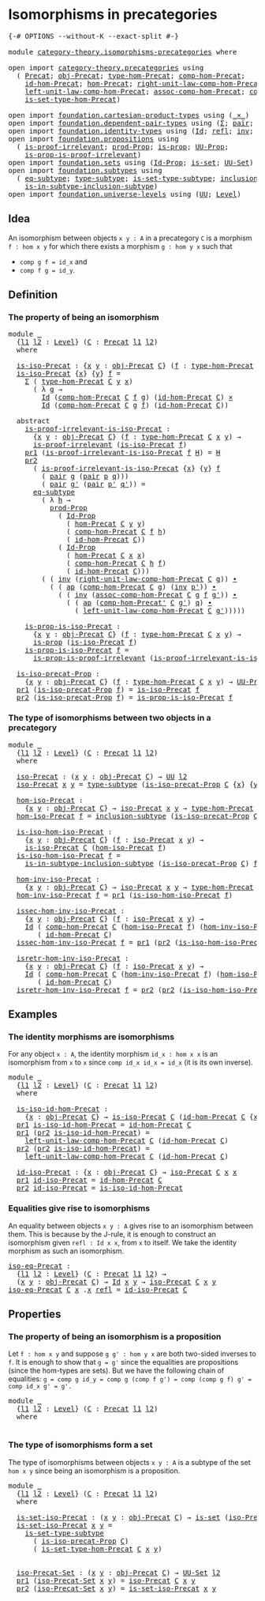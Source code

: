 # Isomorphisms in precategories

<pre class="Agda"><a id="42" class="Symbol">{-#</a> <a id="46" class="Keyword">OPTIONS</a> <a id="54" class="Pragma">--without-K</a> <a id="66" class="Pragma">--exact-split</a> <a id="80" class="Symbol">#-}</a>

<a id="85" class="Keyword">module</a> <a id="92" href="category-theory.isomorphisms-precategories.html" class="Module">category-theory.isomorphisms-precategories</a> <a id="135" class="Keyword">where</a>

<a id="142" class="Keyword">open</a> <a id="147" class="Keyword">import</a> <a id="154" href="category-theory.precategories.html" class="Module">category-theory.precategories</a> <a id="184" class="Keyword">using</a>
  <a id="192" class="Symbol">(</a> <a id="194" href="category-theory.precategories.html#2242" class="Function">Precat</a><a id="200" class="Symbol">;</a> <a id="202" href="category-theory.precategories.html#2555" class="Function">obj-Precat</a><a id="212" class="Symbol">;</a> <a id="214" href="category-theory.precategories.html#2674" class="Function">type-hom-Precat</a><a id="229" class="Symbol">;</a> <a id="231" href="category-theory.precategories.html#3056" class="Function">comp-hom-Precat</a><a id="246" class="Symbol">;</a>
    <a id="252" href="category-theory.precategories.html#3833" class="Function">id-hom-Precat</a><a id="265" class="Symbol">;</a> <a id="267" href="category-theory.precategories.html#2600" class="Function">hom-Precat</a><a id="277" class="Symbol">;</a> <a id="279" href="category-theory.precategories.html#4126" class="Function">right-unit-law-comp-hom-Precat</a><a id="309" class="Symbol">;</a>
    <a id="315" href="category-theory.precategories.html#3936" class="Function">left-unit-law-comp-hom-Precat</a><a id="344" class="Symbol">;</a> <a id="346" href="category-theory.precategories.html#3381" class="Function">assoc-comp-hom-Precat</a><a id="367" class="Symbol">;</a> <a id="369" href="category-theory.precategories.html#3223" class="Function">comp-hom-Precat&#39;</a><a id="385" class="Symbol">;</a>
    <a id="391" href="category-theory.precategories.html#2772" class="Function">is-set-type-hom-Precat</a><a id="413" class="Symbol">)</a>
    
<a id="420" class="Keyword">open</a> <a id="425" class="Keyword">import</a> <a id="432" href="foundation.cartesian-product-types.html" class="Module">foundation.cartesian-product-types</a> <a id="467" class="Keyword">using</a> <a id="473" class="Symbol">(</a><a id="474" href="foundation-core.cartesian-product-types.html#577" class="Function Operator">_×_</a><a id="477" class="Symbol">)</a>
<a id="479" class="Keyword">open</a> <a id="484" class="Keyword">import</a> <a id="491" href="foundation.dependent-pair-types.html" class="Module">foundation.dependent-pair-types</a> <a id="523" class="Keyword">using</a> <a id="529" class="Symbol">(</a><a id="530" href="foundation-core.dependent-pair-types.html#502" class="Record">Σ</a><a id="531" class="Symbol">;</a> <a id="533" href="foundation-core.dependent-pair-types.html#575" class="InductiveConstructor">pair</a><a id="537" class="Symbol">;</a> <a id="539" href="foundation-core.dependent-pair-types.html#592" class="Field">pr1</a><a id="542" class="Symbol">;</a> <a id="544" href="foundation-core.dependent-pair-types.html#604" class="Field">pr2</a><a id="547" class="Symbol">)</a>
<a id="549" class="Keyword">open</a> <a id="554" class="Keyword">import</a> <a id="561" href="foundation.identity-types.html" class="Module">foundation.identity-types</a> <a id="587" class="Keyword">using</a> <a id="593" class="Symbol">(</a><a id="594" href="foundation-core.identity-types.html#1754" class="Datatype">Id</a><a id="596" class="Symbol">;</a> <a id="598" href="foundation-core.identity-types.html#1807" class="InductiveConstructor">refl</a><a id="602" class="Symbol">;</a> <a id="604" href="foundation-core.identity-types.html#2716" class="Function">inv</a><a id="607" class="Symbol">;</a> <a id="609" href="foundation-core.identity-types.html#2412" class="Function Operator">_∙_</a><a id="612" class="Symbol">;</a> <a id="614" href="foundation-core.identity-types.html#4017" class="Function">ap</a><a id="616" class="Symbol">)</a>
<a id="618" class="Keyword">open</a> <a id="623" class="Keyword">import</a> <a id="630" href="foundation.propositions.html" class="Module">foundation.propositions</a> <a id="654" class="Keyword">using</a>
  <a id="662" class="Symbol">(</a> <a id="664" href="foundation-core.propositions.html#2266" class="Function">is-proof-irrelevant</a><a id="683" class="Symbol">;</a> <a id="685" href="foundation-core.propositions.html#5863" class="Function">prod-Prop</a><a id="694" class="Symbol">;</a> <a id="696" href="foundation-core.propositions.html#1295" class="Function">is-prop</a><a id="703" class="Symbol">;</a> <a id="705" href="foundation-core.propositions.html#1380" class="Function">UU-Prop</a><a id="712" class="Symbol">;</a>
    <a id="718" href="foundation-core.propositions.html#3209" class="Function">is-prop-is-proof-irrelevant</a><a id="745" class="Symbol">)</a>
<a id="747" class="Keyword">open</a> <a id="752" class="Keyword">import</a> <a id="759" href="foundation.sets.html" class="Module">foundation.sets</a> <a id="775" class="Keyword">using</a> <a id="781" class="Symbol">(</a><a id="782" href="foundation-core.sets.html#1407" class="Function">Id-Prop</a><a id="789" class="Symbol">;</a> <a id="791" href="foundation-core.sets.html#1099" class="Function">is-set</a><a id="797" class="Symbol">;</a> <a id="799" href="foundation-core.sets.html#1177" class="Function">UU-Set</a><a id="805" class="Symbol">)</a>
<a id="807" class="Keyword">open</a> <a id="812" class="Keyword">import</a> <a id="819" href="foundation.subtypes.html" class="Module">foundation.subtypes</a> <a id="839" class="Keyword">using</a>
  <a id="847" class="Symbol">(</a> <a id="849" href="foundation-core.subtypes.html#3381" class="Function">eq-subtype</a><a id="859" class="Symbol">;</a> <a id="861" href="foundation-core.subtypes.html#2541" class="Function">type-subtype</a><a id="873" class="Symbol">;</a> <a id="875" href="foundation-core.subtypes.html#5284" class="Function">is-set-type-subtype</a><a id="894" class="Symbol">;</a> <a id="896" href="foundation-core.subtypes.html#2607" class="Function">inclusion-subtype</a><a id="913" class="Symbol">;</a>
    <a id="919" href="foundation-core.subtypes.html#2840" class="Function">is-in-subtype-inclusion-subtype</a><a id="950" class="Symbol">)</a>
<a id="952" class="Keyword">open</a> <a id="957" class="Keyword">import</a> <a id="964" href="foundation.universe-levels.html" class="Module">foundation.universe-levels</a> <a id="991" class="Keyword">using</a> <a id="997" class="Symbol">(</a><a id="998" href="foundation-core.universe-levels.html#222" class="Primitive">UU</a><a id="1000" class="Symbol">;</a> <a id="1002" href="Agda.Primitive.html#597" class="Postulate">Level</a><a id="1007" class="Symbol">)</a>
</pre>
## Idea

An isomorphism between objects `x y : A` in a precategory `C` is a morphism `f : hom x y` for which there exists a morphism `g : hom y x` such that
- `comp g f = id_x` and
- `comp f g = id_y`.

## Definition

### The property of being an isomorphism

<pre class="Agda"><a id="1282" class="Keyword">module</a> <a id="1289" href="category-theory.isomorphisms-precategories.html#1289" class="Module">_</a>
  <a id="1293" class="Symbol">{</a><a id="1294" href="category-theory.isomorphisms-precategories.html#1294" class="Bound">l1</a> <a id="1297" href="category-theory.isomorphisms-precategories.html#1297" class="Bound">l2</a> <a id="1300" class="Symbol">:</a> <a id="1302" href="Agda.Primitive.html#597" class="Postulate">Level</a><a id="1307" class="Symbol">}</a> <a id="1309" class="Symbol">(</a><a id="1310" href="category-theory.isomorphisms-precategories.html#1310" class="Bound">C</a> <a id="1312" class="Symbol">:</a> <a id="1314" href="category-theory.precategories.html#2242" class="Function">Precat</a> <a id="1321" href="category-theory.isomorphisms-precategories.html#1294" class="Bound">l1</a> <a id="1324" href="category-theory.isomorphisms-precategories.html#1297" class="Bound">l2</a><a id="1326" class="Symbol">)</a>
  <a id="1330" class="Keyword">where</a>

  <a id="1339" href="category-theory.isomorphisms-precategories.html#1339" class="Function">is-iso-Precat</a> <a id="1353" class="Symbol">:</a> <a id="1355" class="Symbol">{</a><a id="1356" href="category-theory.isomorphisms-precategories.html#1356" class="Bound">x</a> <a id="1358" href="category-theory.isomorphisms-precategories.html#1358" class="Bound">y</a> <a id="1360" class="Symbol">:</a> <a id="1362" href="category-theory.precategories.html#2555" class="Function">obj-Precat</a> <a id="1373" href="category-theory.isomorphisms-precategories.html#1310" class="Bound">C</a><a id="1374" class="Symbol">}</a> <a id="1376" class="Symbol">(</a><a id="1377" href="category-theory.isomorphisms-precategories.html#1377" class="Bound">f</a> <a id="1379" class="Symbol">:</a> <a id="1381" href="category-theory.precategories.html#2674" class="Function">type-hom-Precat</a> <a id="1397" href="category-theory.isomorphisms-precategories.html#1310" class="Bound">C</a> <a id="1399" href="category-theory.isomorphisms-precategories.html#1356" class="Bound">x</a> <a id="1401" href="category-theory.isomorphisms-precategories.html#1358" class="Bound">y</a><a id="1402" class="Symbol">)</a> <a id="1404" class="Symbol">→</a> <a id="1406" href="foundation-core.universe-levels.html#222" class="Primitive">UU</a> <a id="1409" href="category-theory.isomorphisms-precategories.html#1297" class="Bound">l2</a>
  <a id="1414" href="category-theory.isomorphisms-precategories.html#1339" class="Function">is-iso-Precat</a> <a id="1428" class="Symbol">{</a><a id="1429" href="category-theory.isomorphisms-precategories.html#1429" class="Bound">x</a><a id="1430" class="Symbol">}</a> <a id="1432" class="Symbol">{</a><a id="1433" href="category-theory.isomorphisms-precategories.html#1433" class="Bound">y</a><a id="1434" class="Symbol">}</a> <a id="1436" href="category-theory.isomorphisms-precategories.html#1436" class="Bound">f</a> <a id="1438" class="Symbol">=</a>
    <a id="1444" href="foundation-core.dependent-pair-types.html#502" class="Record">Σ</a> <a id="1446" class="Symbol">(</a> <a id="1448" href="category-theory.precategories.html#2674" class="Function">type-hom-Precat</a> <a id="1464" href="category-theory.isomorphisms-precategories.html#1310" class="Bound">C</a> <a id="1466" href="category-theory.isomorphisms-precategories.html#1433" class="Bound">y</a> <a id="1468" href="category-theory.isomorphisms-precategories.html#1429" class="Bound">x</a><a id="1469" class="Symbol">)</a>
      <a id="1477" class="Symbol">(</a> <a id="1479" class="Symbol">λ</a> <a id="1481" href="category-theory.isomorphisms-precategories.html#1481" class="Bound">g</a> <a id="1483" class="Symbol">→</a>
        <a id="1493" href="foundation-core.identity-types.html#1754" class="Datatype">Id</a> <a id="1496" class="Symbol">(</a><a id="1497" href="category-theory.precategories.html#3056" class="Function">comp-hom-Precat</a> <a id="1513" href="category-theory.isomorphisms-precategories.html#1310" class="Bound">C</a> <a id="1515" href="category-theory.isomorphisms-precategories.html#1436" class="Bound">f</a> <a id="1517" href="category-theory.isomorphisms-precategories.html#1481" class="Bound">g</a><a id="1518" class="Symbol">)</a> <a id="1520" class="Symbol">(</a><a id="1521" href="category-theory.precategories.html#3833" class="Function">id-hom-Precat</a> <a id="1535" href="category-theory.isomorphisms-precategories.html#1310" class="Bound">C</a><a id="1536" class="Symbol">)</a> <a id="1538" href="foundation-core.cartesian-product-types.html#577" class="Function Operator">×</a>
        <a id="1548" href="foundation-core.identity-types.html#1754" class="Datatype">Id</a> <a id="1551" class="Symbol">(</a><a id="1552" href="category-theory.precategories.html#3056" class="Function">comp-hom-Precat</a> <a id="1568" href="category-theory.isomorphisms-precategories.html#1310" class="Bound">C</a> <a id="1570" href="category-theory.isomorphisms-precategories.html#1481" class="Bound">g</a> <a id="1572" href="category-theory.isomorphisms-precategories.html#1436" class="Bound">f</a><a id="1573" class="Symbol">)</a> <a id="1575" class="Symbol">(</a><a id="1576" href="category-theory.precategories.html#3833" class="Function">id-hom-Precat</a> <a id="1590" href="category-theory.isomorphisms-precategories.html#1310" class="Bound">C</a><a id="1591" class="Symbol">))</a>

  <a id="1597" class="Keyword">abstract</a>
    <a id="1610" href="category-theory.isomorphisms-precategories.html#1610" class="Function">is-proof-irrelevant-is-iso-Precat</a> <a id="1644" class="Symbol">:</a>
      <a id="1652" class="Symbol">{</a><a id="1653" href="category-theory.isomorphisms-precategories.html#1653" class="Bound">x</a> <a id="1655" href="category-theory.isomorphisms-precategories.html#1655" class="Bound">y</a> <a id="1657" class="Symbol">:</a> <a id="1659" href="category-theory.precategories.html#2555" class="Function">obj-Precat</a> <a id="1670" href="category-theory.isomorphisms-precategories.html#1310" class="Bound">C</a><a id="1671" class="Symbol">}</a> <a id="1673" class="Symbol">(</a><a id="1674" href="category-theory.isomorphisms-precategories.html#1674" class="Bound">f</a> <a id="1676" class="Symbol">:</a> <a id="1678" href="category-theory.precategories.html#2674" class="Function">type-hom-Precat</a> <a id="1694" href="category-theory.isomorphisms-precategories.html#1310" class="Bound">C</a> <a id="1696" href="category-theory.isomorphisms-precategories.html#1653" class="Bound">x</a> <a id="1698" href="category-theory.isomorphisms-precategories.html#1655" class="Bound">y</a><a id="1699" class="Symbol">)</a> <a id="1701" class="Symbol">→</a>
      <a id="1709" href="foundation-core.propositions.html#2266" class="Function">is-proof-irrelevant</a> <a id="1729" class="Symbol">(</a><a id="1730" href="category-theory.isomorphisms-precategories.html#1339" class="Function">is-iso-Precat</a> <a id="1744" href="category-theory.isomorphisms-precategories.html#1674" class="Bound">f</a><a id="1745" class="Symbol">)</a>
    <a id="1751" href="foundation-core.dependent-pair-types.html#592" class="Field">pr1</a> <a id="1755" class="Symbol">(</a><a id="1756" href="category-theory.isomorphisms-precategories.html#1610" class="Function">is-proof-irrelevant-is-iso-Precat</a> <a id="1790" href="category-theory.isomorphisms-precategories.html#1790" class="Bound">f</a> <a id="1792" href="category-theory.isomorphisms-precategories.html#1792" class="Bound">H</a><a id="1793" class="Symbol">)</a> <a id="1795" class="Symbol">=</a> <a id="1797" href="category-theory.isomorphisms-precategories.html#1792" class="Bound">H</a>
    <a id="1803" href="foundation-core.dependent-pair-types.html#604" class="Field">pr2</a>
      <a id="1813" class="Symbol">(</a> <a id="1815" href="category-theory.isomorphisms-precategories.html#1610" class="Function">is-proof-irrelevant-is-iso-Precat</a> <a id="1849" class="Symbol">{</a><a id="1850" href="category-theory.isomorphisms-precategories.html#1850" class="Bound">x</a><a id="1851" class="Symbol">}</a> <a id="1853" class="Symbol">{</a><a id="1854" href="category-theory.isomorphisms-precategories.html#1854" class="Bound">y</a><a id="1855" class="Symbol">}</a> <a id="1857" href="category-theory.isomorphisms-precategories.html#1857" class="Bound">f</a>
        <a id="1867" class="Symbol">(</a> <a id="1869" href="foundation-core.dependent-pair-types.html#575" class="InductiveConstructor">pair</a> <a id="1874" href="category-theory.isomorphisms-precategories.html#1874" class="Bound">g</a> <a id="1876" class="Symbol">(</a><a id="1877" href="foundation-core.dependent-pair-types.html#575" class="InductiveConstructor">pair</a> <a id="1882" href="category-theory.isomorphisms-precategories.html#1882" class="Bound">p</a> <a id="1884" href="category-theory.isomorphisms-precategories.html#1884" class="Bound">q</a><a id="1885" class="Symbol">)))</a>
        <a id="1897" class="Symbol">(</a> <a id="1899" href="foundation-core.dependent-pair-types.html#575" class="InductiveConstructor">pair</a> <a id="1904" href="category-theory.isomorphisms-precategories.html#1904" class="Bound">g&#39;</a> <a id="1907" class="Symbol">(</a><a id="1908" href="foundation-core.dependent-pair-types.html#575" class="InductiveConstructor">pair</a> <a id="1913" href="category-theory.isomorphisms-precategories.html#1913" class="Bound">p&#39;</a> <a id="1916" href="category-theory.isomorphisms-precategories.html#1916" class="Bound">q&#39;</a><a id="1918" class="Symbol">))</a> <a id="1921" class="Symbol">=</a>
      <a id="1929" href="foundation-core.subtypes.html#3381" class="Function">eq-subtype</a>
        <a id="1948" class="Symbol">(</a> <a id="1950" class="Symbol">λ</a> <a id="1952" href="category-theory.isomorphisms-precategories.html#1952" class="Bound">h</a> <a id="1954" class="Symbol">→</a>
          <a id="1966" href="foundation-core.propositions.html#5863" class="Function">prod-Prop</a>
            <a id="1988" class="Symbol">(</a> <a id="1990" href="foundation-core.sets.html#1407" class="Function">Id-Prop</a>
              <a id="2012" class="Symbol">(</a> <a id="2014" href="category-theory.precategories.html#2600" class="Function">hom-Precat</a> <a id="2025" href="category-theory.isomorphisms-precategories.html#1310" class="Bound">C</a> <a id="2027" href="category-theory.isomorphisms-precategories.html#1854" class="Bound">y</a> <a id="2029" href="category-theory.isomorphisms-precategories.html#1854" class="Bound">y</a><a id="2030" class="Symbol">)</a>
              <a id="2046" class="Symbol">(</a> <a id="2048" href="category-theory.precategories.html#3056" class="Function">comp-hom-Precat</a> <a id="2064" href="category-theory.isomorphisms-precategories.html#1310" class="Bound">C</a> <a id="2066" href="category-theory.isomorphisms-precategories.html#1857" class="Bound">f</a> <a id="2068" href="category-theory.isomorphisms-precategories.html#1952" class="Bound">h</a><a id="2069" class="Symbol">)</a>
              <a id="2085" class="Symbol">(</a> <a id="2087" href="category-theory.precategories.html#3833" class="Function">id-hom-Precat</a> <a id="2101" href="category-theory.isomorphisms-precategories.html#1310" class="Bound">C</a><a id="2102" class="Symbol">))</a>
            <a id="2117" class="Symbol">(</a> <a id="2119" href="foundation-core.sets.html#1407" class="Function">Id-Prop</a>
              <a id="2141" class="Symbol">(</a> <a id="2143" href="category-theory.precategories.html#2600" class="Function">hom-Precat</a> <a id="2154" href="category-theory.isomorphisms-precategories.html#1310" class="Bound">C</a> <a id="2156" href="category-theory.isomorphisms-precategories.html#1850" class="Bound">x</a> <a id="2158" href="category-theory.isomorphisms-precategories.html#1850" class="Bound">x</a><a id="2159" class="Symbol">)</a>
              <a id="2175" class="Symbol">(</a> <a id="2177" href="category-theory.precategories.html#3056" class="Function">comp-hom-Precat</a> <a id="2193" href="category-theory.isomorphisms-precategories.html#1310" class="Bound">C</a> <a id="2195" href="category-theory.isomorphisms-precategories.html#1952" class="Bound">h</a> <a id="2197" href="category-theory.isomorphisms-precategories.html#1857" class="Bound">f</a><a id="2198" class="Symbol">)</a>
              <a id="2214" class="Symbol">(</a> <a id="2216" href="category-theory.precategories.html#3833" class="Function">id-hom-Precat</a> <a id="2230" href="category-theory.isomorphisms-precategories.html#1310" class="Bound">C</a><a id="2231" class="Symbol">)))</a>
        <a id="2243" class="Symbol">(</a> <a id="2245" class="Symbol">(</a> <a id="2247" href="foundation-core.identity-types.html#2716" class="Function">inv</a> <a id="2251" class="Symbol">(</a><a id="2252" href="category-theory.precategories.html#4126" class="Function">right-unit-law-comp-hom-Precat</a> <a id="2283" href="category-theory.isomorphisms-precategories.html#1310" class="Bound">C</a> <a id="2285" href="category-theory.isomorphisms-precategories.html#1874" class="Bound">g</a><a id="2286" class="Symbol">))</a> <a id="2289" href="foundation-core.identity-types.html#2412" class="Function Operator">∙</a>
          <a id="2301" class="Symbol">(</a> <a id="2303" class="Symbol">(</a> <a id="2305" href="foundation-core.identity-types.html#4017" class="Function">ap</a> <a id="2308" class="Symbol">(</a><a id="2309" href="category-theory.precategories.html#3056" class="Function">comp-hom-Precat</a> <a id="2325" href="category-theory.isomorphisms-precategories.html#1310" class="Bound">C</a> <a id="2327" href="category-theory.isomorphisms-precategories.html#1874" class="Bound">g</a><a id="2328" class="Symbol">)</a> <a id="2330" class="Symbol">(</a><a id="2331" href="foundation-core.identity-types.html#2716" class="Function">inv</a> <a id="2335" href="category-theory.isomorphisms-precategories.html#1913" class="Bound">p&#39;</a><a id="2337" class="Symbol">))</a> <a id="2340" href="foundation-core.identity-types.html#2412" class="Function Operator">∙</a>
            <a id="2354" class="Symbol">(</a> <a id="2356" class="Symbol">(</a> <a id="2358" href="foundation-core.identity-types.html#2716" class="Function">inv</a> <a id="2362" class="Symbol">(</a><a id="2363" href="category-theory.precategories.html#3381" class="Function">assoc-comp-hom-Precat</a> <a id="2385" href="category-theory.isomorphisms-precategories.html#1310" class="Bound">C</a> <a id="2387" href="category-theory.isomorphisms-precategories.html#1874" class="Bound">g</a> <a id="2389" href="category-theory.isomorphisms-precategories.html#1857" class="Bound">f</a> <a id="2391" href="category-theory.isomorphisms-precategories.html#1904" class="Bound">g&#39;</a><a id="2393" class="Symbol">))</a> <a id="2396" href="foundation-core.identity-types.html#2412" class="Function Operator">∙</a>
              <a id="2412" class="Symbol">(</a> <a id="2414" class="Symbol">(</a> <a id="2416" href="foundation-core.identity-types.html#4017" class="Function">ap</a> <a id="2419" class="Symbol">(</a><a id="2420" href="category-theory.precategories.html#3223" class="Function">comp-hom-Precat&#39;</a> <a id="2437" href="category-theory.isomorphisms-precategories.html#1310" class="Bound">C</a> <a id="2439" href="category-theory.isomorphisms-precategories.html#1904" class="Bound">g&#39;</a><a id="2441" class="Symbol">)</a> <a id="2443" href="category-theory.isomorphisms-precategories.html#1884" class="Bound">q</a><a id="2444" class="Symbol">)</a> <a id="2446" href="foundation-core.identity-types.html#2412" class="Function Operator">∙</a>
                <a id="2464" class="Symbol">(</a> <a id="2466" href="category-theory.precategories.html#3936" class="Function">left-unit-law-comp-hom-Precat</a> <a id="2496" href="category-theory.isomorphisms-precategories.html#1310" class="Bound">C</a> <a id="2498" href="category-theory.isomorphisms-precategories.html#1904" class="Bound">g&#39;</a><a id="2500" class="Symbol">)))))</a>

    <a id="2511" href="category-theory.isomorphisms-precategories.html#2511" class="Function">is-prop-is-iso-Precat</a> <a id="2533" class="Symbol">:</a>
      <a id="2541" class="Symbol">{</a><a id="2542" href="category-theory.isomorphisms-precategories.html#2542" class="Bound">x</a> <a id="2544" href="category-theory.isomorphisms-precategories.html#2544" class="Bound">y</a> <a id="2546" class="Symbol">:</a> <a id="2548" href="category-theory.precategories.html#2555" class="Function">obj-Precat</a> <a id="2559" href="category-theory.isomorphisms-precategories.html#1310" class="Bound">C</a><a id="2560" class="Symbol">}</a> <a id="2562" class="Symbol">(</a><a id="2563" href="category-theory.isomorphisms-precategories.html#2563" class="Bound">f</a> <a id="2565" class="Symbol">:</a> <a id="2567" href="category-theory.precategories.html#2674" class="Function">type-hom-Precat</a> <a id="2583" href="category-theory.isomorphisms-precategories.html#1310" class="Bound">C</a> <a id="2585" href="category-theory.isomorphisms-precategories.html#2542" class="Bound">x</a> <a id="2587" href="category-theory.isomorphisms-precategories.html#2544" class="Bound">y</a><a id="2588" class="Symbol">)</a> <a id="2590" class="Symbol">→</a>
      <a id="2598" href="foundation-core.propositions.html#1295" class="Function">is-prop</a> <a id="2606" class="Symbol">(</a><a id="2607" href="category-theory.isomorphisms-precategories.html#1339" class="Function">is-iso-Precat</a> <a id="2621" href="category-theory.isomorphisms-precategories.html#2563" class="Bound">f</a><a id="2622" class="Symbol">)</a>
    <a id="2628" href="category-theory.isomorphisms-precategories.html#2511" class="Function">is-prop-is-iso-Precat</a> <a id="2650" href="category-theory.isomorphisms-precategories.html#2650" class="Bound">f</a> <a id="2652" class="Symbol">=</a>
      <a id="2660" href="foundation-core.propositions.html#3209" class="Function">is-prop-is-proof-irrelevant</a> <a id="2688" class="Symbol">(</a><a id="2689" href="category-theory.isomorphisms-precategories.html#1610" class="Function">is-proof-irrelevant-is-iso-Precat</a> <a id="2723" href="category-theory.isomorphisms-precategories.html#2650" class="Bound">f</a><a id="2724" class="Symbol">)</a>

  <a id="2729" href="category-theory.isomorphisms-precategories.html#2729" class="Function">is-iso-precat-Prop</a> <a id="2748" class="Symbol">:</a>
    <a id="2754" class="Symbol">{</a><a id="2755" href="category-theory.isomorphisms-precategories.html#2755" class="Bound">x</a> <a id="2757" href="category-theory.isomorphisms-precategories.html#2757" class="Bound">y</a> <a id="2759" class="Symbol">:</a> <a id="2761" href="category-theory.precategories.html#2555" class="Function">obj-Precat</a> <a id="2772" href="category-theory.isomorphisms-precategories.html#1310" class="Bound">C</a><a id="2773" class="Symbol">}</a> <a id="2775" class="Symbol">(</a><a id="2776" href="category-theory.isomorphisms-precategories.html#2776" class="Bound">f</a> <a id="2778" class="Symbol">:</a> <a id="2780" href="category-theory.precategories.html#2674" class="Function">type-hom-Precat</a> <a id="2796" href="category-theory.isomorphisms-precategories.html#1310" class="Bound">C</a> <a id="2798" href="category-theory.isomorphisms-precategories.html#2755" class="Bound">x</a> <a id="2800" href="category-theory.isomorphisms-precategories.html#2757" class="Bound">y</a><a id="2801" class="Symbol">)</a> <a id="2803" class="Symbol">→</a> <a id="2805" href="foundation-core.propositions.html#1380" class="Function">UU-Prop</a> <a id="2813" href="category-theory.isomorphisms-precategories.html#1297" class="Bound">l2</a>
  <a id="2818" href="foundation-core.dependent-pair-types.html#592" class="Field">pr1</a> <a id="2822" class="Symbol">(</a><a id="2823" href="category-theory.isomorphisms-precategories.html#2729" class="Function">is-iso-precat-Prop</a> <a id="2842" href="category-theory.isomorphisms-precategories.html#2842" class="Bound">f</a><a id="2843" class="Symbol">)</a> <a id="2845" class="Symbol">=</a> <a id="2847" href="category-theory.isomorphisms-precategories.html#1339" class="Function">is-iso-Precat</a> <a id="2861" href="category-theory.isomorphisms-precategories.html#2842" class="Bound">f</a>
  <a id="2865" href="foundation-core.dependent-pair-types.html#604" class="Field">pr2</a> <a id="2869" class="Symbol">(</a><a id="2870" href="category-theory.isomorphisms-precategories.html#2729" class="Function">is-iso-precat-Prop</a> <a id="2889" href="category-theory.isomorphisms-precategories.html#2889" class="Bound">f</a><a id="2890" class="Symbol">)</a> <a id="2892" class="Symbol">=</a> <a id="2894" href="category-theory.isomorphisms-precategories.html#2511" class="Function">is-prop-is-iso-Precat</a> <a id="2916" href="category-theory.isomorphisms-precategories.html#2889" class="Bound">f</a>
</pre>
### The type of isomorphisms between two objects in a precategory

<pre class="Agda"><a id="2998" class="Keyword">module</a> <a id="3005" href="category-theory.isomorphisms-precategories.html#3005" class="Module">_</a>
  <a id="3009" class="Symbol">{</a><a id="3010" href="category-theory.isomorphisms-precategories.html#3010" class="Bound">l1</a> <a id="3013" href="category-theory.isomorphisms-precategories.html#3013" class="Bound">l2</a> <a id="3016" class="Symbol">:</a> <a id="3018" href="Agda.Primitive.html#597" class="Postulate">Level</a><a id="3023" class="Symbol">}</a> <a id="3025" class="Symbol">(</a><a id="3026" href="category-theory.isomorphisms-precategories.html#3026" class="Bound">C</a> <a id="3028" class="Symbol">:</a> <a id="3030" href="category-theory.precategories.html#2242" class="Function">Precat</a> <a id="3037" href="category-theory.isomorphisms-precategories.html#3010" class="Bound">l1</a> <a id="3040" href="category-theory.isomorphisms-precategories.html#3013" class="Bound">l2</a><a id="3042" class="Symbol">)</a>
  <a id="3046" class="Keyword">where</a>
  
  <a id="3057" href="category-theory.isomorphisms-precategories.html#3057" class="Function">iso-Precat</a> <a id="3068" class="Symbol">:</a> <a id="3070" class="Symbol">(</a><a id="3071" href="category-theory.isomorphisms-precategories.html#3071" class="Bound">x</a> <a id="3073" href="category-theory.isomorphisms-precategories.html#3073" class="Bound">y</a> <a id="3075" class="Symbol">:</a> <a id="3077" href="category-theory.precategories.html#2555" class="Function">obj-Precat</a> <a id="3088" href="category-theory.isomorphisms-precategories.html#3026" class="Bound">C</a><a id="3089" class="Symbol">)</a> <a id="3091" class="Symbol">→</a> <a id="3093" href="foundation-core.universe-levels.html#222" class="Primitive">UU</a> <a id="3096" href="category-theory.isomorphisms-precategories.html#3013" class="Bound">l2</a>
  <a id="3101" href="category-theory.isomorphisms-precategories.html#3057" class="Function">iso-Precat</a> <a id="3112" href="category-theory.isomorphisms-precategories.html#3112" class="Bound">x</a> <a id="3114" href="category-theory.isomorphisms-precategories.html#3114" class="Bound">y</a> <a id="3116" class="Symbol">=</a> <a id="3118" href="foundation-core.subtypes.html#2541" class="Function">type-subtype</a> <a id="3131" class="Symbol">(</a><a id="3132" href="category-theory.isomorphisms-precategories.html#2729" class="Function">is-iso-precat-Prop</a> <a id="3151" href="category-theory.isomorphisms-precategories.html#3026" class="Bound">C</a> <a id="3153" class="Symbol">{</a><a id="3154" href="category-theory.isomorphisms-precategories.html#3112" class="Bound">x</a><a id="3155" class="Symbol">}</a> <a id="3157" class="Symbol">{</a><a id="3158" href="category-theory.isomorphisms-precategories.html#3114" class="Bound">y</a><a id="3159" class="Symbol">})</a>

  <a id="3165" href="category-theory.isomorphisms-precategories.html#3165" class="Function">hom-iso-Precat</a> <a id="3180" class="Symbol">:</a>
    <a id="3186" class="Symbol">{</a><a id="3187" href="category-theory.isomorphisms-precategories.html#3187" class="Bound">x</a> <a id="3189" href="category-theory.isomorphisms-precategories.html#3189" class="Bound">y</a> <a id="3191" class="Symbol">:</a> <a id="3193" href="category-theory.precategories.html#2555" class="Function">obj-Precat</a> <a id="3204" href="category-theory.isomorphisms-precategories.html#3026" class="Bound">C</a><a id="3205" class="Symbol">}</a> <a id="3207" class="Symbol">→</a> <a id="3209" href="category-theory.isomorphisms-precategories.html#3057" class="Function">iso-Precat</a> <a id="3220" href="category-theory.isomorphisms-precategories.html#3187" class="Bound">x</a> <a id="3222" href="category-theory.isomorphisms-precategories.html#3189" class="Bound">y</a> <a id="3224" class="Symbol">→</a> <a id="3226" href="category-theory.precategories.html#2674" class="Function">type-hom-Precat</a> <a id="3242" href="category-theory.isomorphisms-precategories.html#3026" class="Bound">C</a> <a id="3244" href="category-theory.isomorphisms-precategories.html#3187" class="Bound">x</a> <a id="3246" href="category-theory.isomorphisms-precategories.html#3189" class="Bound">y</a>
  <a id="3250" href="category-theory.isomorphisms-precategories.html#3165" class="Function">hom-iso-Precat</a> <a id="3265" href="category-theory.isomorphisms-precategories.html#3265" class="Bound">f</a> <a id="3267" class="Symbol">=</a> <a id="3269" href="foundation-core.subtypes.html#2607" class="Function">inclusion-subtype</a> <a id="3287" class="Symbol">(</a><a id="3288" href="category-theory.isomorphisms-precategories.html#2729" class="Function">is-iso-precat-Prop</a> <a id="3307" href="category-theory.isomorphisms-precategories.html#3026" class="Bound">C</a><a id="3308" class="Symbol">)</a> <a id="3310" href="category-theory.isomorphisms-precategories.html#3265" class="Bound">f</a>

  <a id="3315" href="category-theory.isomorphisms-precategories.html#3315" class="Function">is-iso-hom-iso-Precat</a> <a id="3337" class="Symbol">:</a>
    <a id="3343" class="Symbol">{</a><a id="3344" href="category-theory.isomorphisms-precategories.html#3344" class="Bound">x</a> <a id="3346" href="category-theory.isomorphisms-precategories.html#3346" class="Bound">y</a> <a id="3348" class="Symbol">:</a> <a id="3350" href="category-theory.precategories.html#2555" class="Function">obj-Precat</a> <a id="3361" href="category-theory.isomorphisms-precategories.html#3026" class="Bound">C</a><a id="3362" class="Symbol">}</a> <a id="3364" class="Symbol">(</a><a id="3365" href="category-theory.isomorphisms-precategories.html#3365" class="Bound">f</a> <a id="3367" class="Symbol">:</a> <a id="3369" href="category-theory.isomorphisms-precategories.html#3057" class="Function">iso-Precat</a> <a id="3380" href="category-theory.isomorphisms-precategories.html#3344" class="Bound">x</a> <a id="3382" href="category-theory.isomorphisms-precategories.html#3346" class="Bound">y</a><a id="3383" class="Symbol">)</a> <a id="3385" class="Symbol">→</a>
    <a id="3391" href="category-theory.isomorphisms-precategories.html#1339" class="Function">is-iso-Precat</a> <a id="3405" href="category-theory.isomorphisms-precategories.html#3026" class="Bound">C</a> <a id="3407" class="Symbol">(</a><a id="3408" href="category-theory.isomorphisms-precategories.html#3165" class="Function">hom-iso-Precat</a> <a id="3423" href="category-theory.isomorphisms-precategories.html#3365" class="Bound">f</a><a id="3424" class="Symbol">)</a>
  <a id="3428" href="category-theory.isomorphisms-precategories.html#3315" class="Function">is-iso-hom-iso-Precat</a> <a id="3450" href="category-theory.isomorphisms-precategories.html#3450" class="Bound">f</a> <a id="3452" class="Symbol">=</a>
    <a id="3458" href="foundation-core.subtypes.html#2840" class="Function">is-in-subtype-inclusion-subtype</a> <a id="3490" class="Symbol">(</a><a id="3491" href="category-theory.isomorphisms-precategories.html#2729" class="Function">is-iso-precat-Prop</a> <a id="3510" href="category-theory.isomorphisms-precategories.html#3026" class="Bound">C</a><a id="3511" class="Symbol">)</a> <a id="3513" href="category-theory.isomorphisms-precategories.html#3450" class="Bound">f</a>

  <a id="3518" href="category-theory.isomorphisms-precategories.html#3518" class="Function">hom-inv-iso-Precat</a> <a id="3537" class="Symbol">:</a>
    <a id="3543" class="Symbol">{</a><a id="3544" href="category-theory.isomorphisms-precategories.html#3544" class="Bound">x</a> <a id="3546" href="category-theory.isomorphisms-precategories.html#3546" class="Bound">y</a> <a id="3548" class="Symbol">:</a> <a id="3550" href="category-theory.precategories.html#2555" class="Function">obj-Precat</a> <a id="3561" href="category-theory.isomorphisms-precategories.html#3026" class="Bound">C</a><a id="3562" class="Symbol">}</a> <a id="3564" class="Symbol">→</a> <a id="3566" href="category-theory.isomorphisms-precategories.html#3057" class="Function">iso-Precat</a> <a id="3577" href="category-theory.isomorphisms-precategories.html#3544" class="Bound">x</a> <a id="3579" href="category-theory.isomorphisms-precategories.html#3546" class="Bound">y</a> <a id="3581" class="Symbol">→</a> <a id="3583" href="category-theory.precategories.html#2674" class="Function">type-hom-Precat</a> <a id="3599" href="category-theory.isomorphisms-precategories.html#3026" class="Bound">C</a> <a id="3601" href="category-theory.isomorphisms-precategories.html#3546" class="Bound">y</a> <a id="3603" href="category-theory.isomorphisms-precategories.html#3544" class="Bound">x</a>
  <a id="3607" href="category-theory.isomorphisms-precategories.html#3518" class="Function">hom-inv-iso-Precat</a> <a id="3626" href="category-theory.isomorphisms-precategories.html#3626" class="Bound">f</a> <a id="3628" class="Symbol">=</a> <a id="3630" href="foundation-core.dependent-pair-types.html#592" class="Field">pr1</a> <a id="3634" class="Symbol">(</a><a id="3635" href="category-theory.isomorphisms-precategories.html#3315" class="Function">is-iso-hom-iso-Precat</a> <a id="3657" href="category-theory.isomorphisms-precategories.html#3626" class="Bound">f</a><a id="3658" class="Symbol">)</a>

  <a id="3663" href="category-theory.isomorphisms-precategories.html#3663" class="Function">issec-hom-inv-iso-Precat</a> <a id="3688" class="Symbol">:</a>
    <a id="3694" class="Symbol">{</a><a id="3695" href="category-theory.isomorphisms-precategories.html#3695" class="Bound">x</a> <a id="3697" href="category-theory.isomorphisms-precategories.html#3697" class="Bound">y</a> <a id="3699" class="Symbol">:</a> <a id="3701" href="category-theory.precategories.html#2555" class="Function">obj-Precat</a> <a id="3712" href="category-theory.isomorphisms-precategories.html#3026" class="Bound">C</a><a id="3713" class="Symbol">}</a> <a id="3715" class="Symbol">(</a><a id="3716" href="category-theory.isomorphisms-precategories.html#3716" class="Bound">f</a> <a id="3718" class="Symbol">:</a> <a id="3720" href="category-theory.isomorphisms-precategories.html#3057" class="Function">iso-Precat</a> <a id="3731" href="category-theory.isomorphisms-precategories.html#3695" class="Bound">x</a> <a id="3733" href="category-theory.isomorphisms-precategories.html#3697" class="Bound">y</a><a id="3734" class="Symbol">)</a> <a id="3736" class="Symbol">→</a>
    <a id="3742" href="foundation-core.identity-types.html#1754" class="Datatype">Id</a> <a id="3745" class="Symbol">(</a> <a id="3747" href="category-theory.precategories.html#3056" class="Function">comp-hom-Precat</a> <a id="3763" href="category-theory.isomorphisms-precategories.html#3026" class="Bound">C</a> <a id="3765" class="Symbol">(</a><a id="3766" href="category-theory.isomorphisms-precategories.html#3165" class="Function">hom-iso-Precat</a> <a id="3781" href="category-theory.isomorphisms-precategories.html#3716" class="Bound">f</a><a id="3782" class="Symbol">)</a> <a id="3784" class="Symbol">(</a><a id="3785" href="category-theory.isomorphisms-precategories.html#3518" class="Function">hom-inv-iso-Precat</a> <a id="3804" href="category-theory.isomorphisms-precategories.html#3716" class="Bound">f</a><a id="3805" class="Symbol">))</a>
       <a id="3815" class="Symbol">(</a> <a id="3817" href="category-theory.precategories.html#3833" class="Function">id-hom-Precat</a> <a id="3831" href="category-theory.isomorphisms-precategories.html#3026" class="Bound">C</a><a id="3832" class="Symbol">)</a>
  <a id="3836" href="category-theory.isomorphisms-precategories.html#3663" class="Function">issec-hom-inv-iso-Precat</a> <a id="3861" href="category-theory.isomorphisms-precategories.html#3861" class="Bound">f</a> <a id="3863" class="Symbol">=</a> <a id="3865" href="foundation-core.dependent-pair-types.html#592" class="Field">pr1</a> <a id="3869" class="Symbol">(</a><a id="3870" href="foundation-core.dependent-pair-types.html#604" class="Field">pr2</a> <a id="3874" class="Symbol">(</a><a id="3875" href="category-theory.isomorphisms-precategories.html#3315" class="Function">is-iso-hom-iso-Precat</a> <a id="3897" href="category-theory.isomorphisms-precategories.html#3861" class="Bound">f</a><a id="3898" class="Symbol">))</a>

  <a id="3904" href="category-theory.isomorphisms-precategories.html#3904" class="Function">isretr-hom-inv-iso-Precat</a> <a id="3930" class="Symbol">:</a>
    <a id="3936" class="Symbol">{</a><a id="3937" href="category-theory.isomorphisms-precategories.html#3937" class="Bound">x</a> <a id="3939" href="category-theory.isomorphisms-precategories.html#3939" class="Bound">y</a> <a id="3941" class="Symbol">:</a> <a id="3943" href="category-theory.precategories.html#2555" class="Function">obj-Precat</a> <a id="3954" href="category-theory.isomorphisms-precategories.html#3026" class="Bound">C</a><a id="3955" class="Symbol">}</a> <a id="3957" class="Symbol">(</a><a id="3958" href="category-theory.isomorphisms-precategories.html#3958" class="Bound">f</a> <a id="3960" class="Symbol">:</a> <a id="3962" href="category-theory.isomorphisms-precategories.html#3057" class="Function">iso-Precat</a> <a id="3973" href="category-theory.isomorphisms-precategories.html#3937" class="Bound">x</a> <a id="3975" href="category-theory.isomorphisms-precategories.html#3939" class="Bound">y</a><a id="3976" class="Symbol">)</a> <a id="3978" class="Symbol">→</a>
    <a id="3984" href="foundation-core.identity-types.html#1754" class="Datatype">Id</a> <a id="3987" class="Symbol">(</a> <a id="3989" href="category-theory.precategories.html#3056" class="Function">comp-hom-Precat</a> <a id="4005" href="category-theory.isomorphisms-precategories.html#3026" class="Bound">C</a> <a id="4007" class="Symbol">(</a><a id="4008" href="category-theory.isomorphisms-precategories.html#3518" class="Function">hom-inv-iso-Precat</a> <a id="4027" href="category-theory.isomorphisms-precategories.html#3958" class="Bound">f</a><a id="4028" class="Symbol">)</a> <a id="4030" class="Symbol">(</a><a id="4031" href="category-theory.isomorphisms-precategories.html#3165" class="Function">hom-iso-Precat</a> <a id="4046" href="category-theory.isomorphisms-precategories.html#3958" class="Bound">f</a><a id="4047" class="Symbol">))</a>
       <a id="4057" class="Symbol">(</a> <a id="4059" href="category-theory.precategories.html#3833" class="Function">id-hom-Precat</a> <a id="4073" href="category-theory.isomorphisms-precategories.html#3026" class="Bound">C</a><a id="4074" class="Symbol">)</a>
  <a id="4078" href="category-theory.isomorphisms-precategories.html#3904" class="Function">isretr-hom-inv-iso-Precat</a> <a id="4104" href="category-theory.isomorphisms-precategories.html#4104" class="Bound">f</a> <a id="4106" class="Symbol">=</a> <a id="4108" href="foundation-core.dependent-pair-types.html#604" class="Field">pr2</a> <a id="4112" class="Symbol">(</a><a id="4113" href="foundation-core.dependent-pair-types.html#604" class="Field">pr2</a> <a id="4117" class="Symbol">(</a><a id="4118" href="category-theory.isomorphisms-precategories.html#3315" class="Function">is-iso-hom-iso-Precat</a> <a id="4140" href="category-theory.isomorphisms-precategories.html#4104" class="Bound">f</a><a id="4141" class="Symbol">))</a>
</pre>
## Examples

### The identity morphisms are isomorphisms

For any object `x : A`, the identity morphism `id_x : hom x x` is an isomorphism from `x` to `x` since `comp id_x id_x = id_x` (it is its own inverse).

<pre class="Agda"><a id="4368" class="Keyword">module</a> <a id="4375" href="category-theory.isomorphisms-precategories.html#4375" class="Module">_</a>
  <a id="4379" class="Symbol">{</a><a id="4380" href="category-theory.isomorphisms-precategories.html#4380" class="Bound">l1</a> <a id="4383" href="category-theory.isomorphisms-precategories.html#4383" class="Bound">l2</a> <a id="4386" class="Symbol">:</a> <a id="4388" href="Agda.Primitive.html#597" class="Postulate">Level</a><a id="4393" class="Symbol">}</a> <a id="4395" class="Symbol">(</a><a id="4396" href="category-theory.isomorphisms-precategories.html#4396" class="Bound">C</a> <a id="4398" class="Symbol">:</a> <a id="4400" href="category-theory.precategories.html#2242" class="Function">Precat</a> <a id="4407" href="category-theory.isomorphisms-precategories.html#4380" class="Bound">l1</a> <a id="4410" href="category-theory.isomorphisms-precategories.html#4383" class="Bound">l2</a><a id="4412" class="Symbol">)</a>
  <a id="4416" class="Keyword">where</a>

  <a id="4425" href="category-theory.isomorphisms-precategories.html#4425" class="Function">is-iso-id-hom-Precat</a> <a id="4446" class="Symbol">:</a>
    <a id="4452" class="Symbol">{</a><a id="4453" href="category-theory.isomorphisms-precategories.html#4453" class="Bound">x</a> <a id="4455" class="Symbol">:</a> <a id="4457" href="category-theory.precategories.html#2555" class="Function">obj-Precat</a> <a id="4468" href="category-theory.isomorphisms-precategories.html#4396" class="Bound">C</a><a id="4469" class="Symbol">}</a> <a id="4471" class="Symbol">→</a> <a id="4473" href="category-theory.isomorphisms-precategories.html#1339" class="Function">is-iso-Precat</a> <a id="4487" href="category-theory.isomorphisms-precategories.html#4396" class="Bound">C</a> <a id="4489" class="Symbol">(</a><a id="4490" href="category-theory.precategories.html#3833" class="Function">id-hom-Precat</a> <a id="4504" href="category-theory.isomorphisms-precategories.html#4396" class="Bound">C</a> <a id="4506" class="Symbol">{</a><a id="4507" href="category-theory.isomorphisms-precategories.html#4453" class="Bound">x</a><a id="4508" class="Symbol">})</a>
  <a id="4513" href="foundation-core.dependent-pair-types.html#592" class="Field">pr1</a> <a id="4517" href="category-theory.isomorphisms-precategories.html#4425" class="Function">is-iso-id-hom-Precat</a> <a id="4538" class="Symbol">=</a> <a id="4540" href="category-theory.precategories.html#3833" class="Function">id-hom-Precat</a> <a id="4554" href="category-theory.isomorphisms-precategories.html#4396" class="Bound">C</a>
  <a id="4558" href="foundation-core.dependent-pair-types.html#592" class="Field">pr1</a> <a id="4562" class="Symbol">(</a><a id="4563" href="foundation-core.dependent-pair-types.html#604" class="Field">pr2</a> <a id="4567" href="category-theory.isomorphisms-precategories.html#4425" class="Function">is-iso-id-hom-Precat</a><a id="4587" class="Symbol">)</a> <a id="4589" class="Symbol">=</a>
    <a id="4595" href="category-theory.precategories.html#3936" class="Function">left-unit-law-comp-hom-Precat</a> <a id="4625" href="category-theory.isomorphisms-precategories.html#4396" class="Bound">C</a> <a id="4627" class="Symbol">(</a><a id="4628" href="category-theory.precategories.html#3833" class="Function">id-hom-Precat</a> <a id="4642" href="category-theory.isomorphisms-precategories.html#4396" class="Bound">C</a><a id="4643" class="Symbol">)</a>
  <a id="4647" href="foundation-core.dependent-pair-types.html#604" class="Field">pr2</a> <a id="4651" class="Symbol">(</a><a id="4652" href="foundation-core.dependent-pair-types.html#604" class="Field">pr2</a> <a id="4656" href="category-theory.isomorphisms-precategories.html#4425" class="Function">is-iso-id-hom-Precat</a><a id="4676" class="Symbol">)</a> <a id="4678" class="Symbol">=</a>
    <a id="4684" href="category-theory.precategories.html#3936" class="Function">left-unit-law-comp-hom-Precat</a> <a id="4714" href="category-theory.isomorphisms-precategories.html#4396" class="Bound">C</a> <a id="4716" class="Symbol">(</a><a id="4717" href="category-theory.precategories.html#3833" class="Function">id-hom-Precat</a> <a id="4731" href="category-theory.isomorphisms-precategories.html#4396" class="Bound">C</a><a id="4732" class="Symbol">)</a>

  <a id="4737" href="category-theory.isomorphisms-precategories.html#4737" class="Function">id-iso-Precat</a> <a id="4751" class="Symbol">:</a> <a id="4753" class="Symbol">{</a><a id="4754" href="category-theory.isomorphisms-precategories.html#4754" class="Bound">x</a> <a id="4756" class="Symbol">:</a> <a id="4758" href="category-theory.precategories.html#2555" class="Function">obj-Precat</a> <a id="4769" href="category-theory.isomorphisms-precategories.html#4396" class="Bound">C</a><a id="4770" class="Symbol">}</a> <a id="4772" class="Symbol">→</a> <a id="4774" href="category-theory.isomorphisms-precategories.html#3057" class="Function">iso-Precat</a> <a id="4785" href="category-theory.isomorphisms-precategories.html#4396" class="Bound">C</a> <a id="4787" href="category-theory.isomorphisms-precategories.html#4754" class="Bound">x</a> <a id="4789" href="category-theory.isomorphisms-precategories.html#4754" class="Bound">x</a>
  <a id="4793" href="foundation-core.dependent-pair-types.html#592" class="Field">pr1</a> <a id="4797" href="category-theory.isomorphisms-precategories.html#4737" class="Function">id-iso-Precat</a> <a id="4811" class="Symbol">=</a> <a id="4813" href="category-theory.precategories.html#3833" class="Function">id-hom-Precat</a> <a id="4827" href="category-theory.isomorphisms-precategories.html#4396" class="Bound">C</a>
  <a id="4831" href="foundation-core.dependent-pair-types.html#604" class="Field">pr2</a> <a id="4835" href="category-theory.isomorphisms-precategories.html#4737" class="Function">id-iso-Precat</a> <a id="4849" class="Symbol">=</a> <a id="4851" href="category-theory.isomorphisms-precategories.html#4425" class="Function">is-iso-id-hom-Precat</a>
</pre>
### Equalities give rise to isomorphisms

An equality between objects `x y : A` gives rise to an isomorphism between them. This is because by the J-rule, it is enough to construct an isomorphism given `refl : Id x x`, from `x` to itself. We take the identity morphism as such an isomorphism.

<pre class="Agda"><a id="iso-eq-Precat"></a><a id="5178" href="category-theory.isomorphisms-precategories.html#5178" class="Function">iso-eq-Precat</a> <a id="5192" class="Symbol">:</a>
  <a id="5196" class="Symbol">{</a><a id="5197" href="category-theory.isomorphisms-precategories.html#5197" class="Bound">l1</a> <a id="5200" href="category-theory.isomorphisms-precategories.html#5200" class="Bound">l2</a> <a id="5203" class="Symbol">:</a> <a id="5205" href="Agda.Primitive.html#597" class="Postulate">Level</a><a id="5210" class="Symbol">}</a> <a id="5212" class="Symbol">(</a><a id="5213" href="category-theory.isomorphisms-precategories.html#5213" class="Bound">C</a> <a id="5215" class="Symbol">:</a> <a id="5217" href="category-theory.precategories.html#2242" class="Function">Precat</a> <a id="5224" href="category-theory.isomorphisms-precategories.html#5197" class="Bound">l1</a> <a id="5227" href="category-theory.isomorphisms-precategories.html#5200" class="Bound">l2</a><a id="5229" class="Symbol">)</a> <a id="5231" class="Symbol">→</a>
  <a id="5235" class="Symbol">(</a><a id="5236" href="category-theory.isomorphisms-precategories.html#5236" class="Bound">x</a> <a id="5238" href="category-theory.isomorphisms-precategories.html#5238" class="Bound">y</a> <a id="5240" class="Symbol">:</a> <a id="5242" href="category-theory.precategories.html#2555" class="Function">obj-Precat</a> <a id="5253" href="category-theory.isomorphisms-precategories.html#5213" class="Bound">C</a><a id="5254" class="Symbol">)</a> <a id="5256" class="Symbol">→</a> <a id="5258" href="foundation-core.identity-types.html#1754" class="Datatype">Id</a> <a id="5261" href="category-theory.isomorphisms-precategories.html#5236" class="Bound">x</a> <a id="5263" href="category-theory.isomorphisms-precategories.html#5238" class="Bound">y</a> <a id="5265" class="Symbol">→</a> <a id="5267" href="category-theory.isomorphisms-precategories.html#3057" class="Function">iso-Precat</a> <a id="5278" href="category-theory.isomorphisms-precategories.html#5213" class="Bound">C</a> <a id="5280" href="category-theory.isomorphisms-precategories.html#5236" class="Bound">x</a> <a id="5282" href="category-theory.isomorphisms-precategories.html#5238" class="Bound">y</a>
<a id="5284" href="category-theory.isomorphisms-precategories.html#5178" class="Function">iso-eq-Precat</a> <a id="5298" href="category-theory.isomorphisms-precategories.html#5298" class="Bound">C</a> <a id="5300" href="category-theory.isomorphisms-precategories.html#5300" class="Bound">x</a> <a id="5302" class="DottedPattern Symbol">.</a><a id="5303" href="category-theory.isomorphisms-precategories.html#5300" class="DottedPattern Bound">x</a> <a id="5305" href="foundation-core.identity-types.html#1807" class="InductiveConstructor">refl</a> <a id="5310" class="Symbol">=</a> <a id="5312" href="category-theory.isomorphisms-precategories.html#4737" class="Function">id-iso-Precat</a> <a id="5326" href="category-theory.isomorphisms-precategories.html#5298" class="Bound">C</a>
</pre>
## Properties

### The property of being an isomorphism is a proposition

Let `f : hom x y` and suppose `g g' : hom y x` are both two-sided inverses to `f`. It is enough to show that `g = g'` since the equalities are propositions (since the hom-types are sets). But we have the following chain of equalities:
`g = comp g id_y
   = comp g (comp f g')
   = comp (comp g f) g'
   = comp id_x g'
   = g'.`

<pre class="Agda"><a id="5744" class="Keyword">module</a> <a id="5751" href="category-theory.isomorphisms-precategories.html#5751" class="Module">_</a>
  <a id="5755" class="Symbol">{</a><a id="5756" href="category-theory.isomorphisms-precategories.html#5756" class="Bound">l1</a> <a id="5759" href="category-theory.isomorphisms-precategories.html#5759" class="Bound">l2</a> <a id="5762" class="Symbol">:</a> <a id="5764" href="Agda.Primitive.html#597" class="Postulate">Level</a><a id="5769" class="Symbol">}</a> <a id="5771" class="Symbol">(</a><a id="5772" href="category-theory.isomorphisms-precategories.html#5772" class="Bound">C</a> <a id="5774" class="Symbol">:</a> <a id="5776" href="category-theory.precategories.html#2242" class="Function">Precat</a> <a id="5783" href="category-theory.isomorphisms-precategories.html#5756" class="Bound">l1</a> <a id="5786" href="category-theory.isomorphisms-precategories.html#5759" class="Bound">l2</a><a id="5788" class="Symbol">)</a>
  <a id="5792" class="Keyword">where</a>

</pre>
### The type of isomorphisms form a set

The type of isomorphisms between objects `x y : A` is a subtype of the set `hom x y` since being an isomorphism is a proposition.

<pre class="Agda"><a id="5984" class="Keyword">module</a> <a id="5991" href="category-theory.isomorphisms-precategories.html#5991" class="Module">_</a>
  <a id="5995" class="Symbol">{</a><a id="5996" href="category-theory.isomorphisms-precategories.html#5996" class="Bound">l1</a> <a id="5999" href="category-theory.isomorphisms-precategories.html#5999" class="Bound">l2</a> <a id="6002" class="Symbol">:</a> <a id="6004" href="Agda.Primitive.html#597" class="Postulate">Level</a><a id="6009" class="Symbol">}</a> <a id="6011" class="Symbol">(</a><a id="6012" href="category-theory.isomorphisms-precategories.html#6012" class="Bound">C</a> <a id="6014" class="Symbol">:</a> <a id="6016" href="category-theory.precategories.html#2242" class="Function">Precat</a> <a id="6023" href="category-theory.isomorphisms-precategories.html#5996" class="Bound">l1</a> <a id="6026" href="category-theory.isomorphisms-precategories.html#5999" class="Bound">l2</a><a id="6028" class="Symbol">)</a>
  <a id="6032" class="Keyword">where</a>

  <a id="6041" href="category-theory.isomorphisms-precategories.html#6041" class="Function">is-set-iso-Precat</a> <a id="6059" class="Symbol">:</a> <a id="6061" class="Symbol">(</a><a id="6062" href="category-theory.isomorphisms-precategories.html#6062" class="Bound">x</a> <a id="6064" href="category-theory.isomorphisms-precategories.html#6064" class="Bound">y</a> <a id="6066" class="Symbol">:</a> <a id="6068" href="category-theory.precategories.html#2555" class="Function">obj-Precat</a> <a id="6079" href="category-theory.isomorphisms-precategories.html#6012" class="Bound">C</a><a id="6080" class="Symbol">)</a> <a id="6082" class="Symbol">→</a> <a id="6084" href="foundation-core.sets.html#1099" class="Function">is-set</a> <a id="6091" class="Symbol">(</a><a id="6092" href="category-theory.isomorphisms-precategories.html#3057" class="Function">iso-Precat</a> <a id="6103" href="category-theory.isomorphisms-precategories.html#6012" class="Bound">C</a> <a id="6105" href="category-theory.isomorphisms-precategories.html#6062" class="Bound">x</a> <a id="6107" href="category-theory.isomorphisms-precategories.html#6064" class="Bound">y</a><a id="6108" class="Symbol">)</a>
  <a id="6112" href="category-theory.isomorphisms-precategories.html#6041" class="Function">is-set-iso-Precat</a> <a id="6130" href="category-theory.isomorphisms-precategories.html#6130" class="Bound">x</a> <a id="6132" href="category-theory.isomorphisms-precategories.html#6132" class="Bound">y</a> <a id="6134" class="Symbol">=</a>
    <a id="6140" href="foundation-core.subtypes.html#5284" class="Function">is-set-type-subtype</a>
      <a id="6166" class="Symbol">(</a> <a id="6168" href="category-theory.isomorphisms-precategories.html#2729" class="Function">is-iso-precat-Prop</a> <a id="6187" href="category-theory.isomorphisms-precategories.html#6012" class="Bound">C</a><a id="6188" class="Symbol">)</a>
      <a id="6196" class="Symbol">(</a> <a id="6198" href="category-theory.precategories.html#2772" class="Function">is-set-type-hom-Precat</a> <a id="6221" href="category-theory.isomorphisms-precategories.html#6012" class="Bound">C</a> <a id="6223" href="category-theory.isomorphisms-precategories.html#6130" class="Bound">x</a> <a id="6225" href="category-theory.isomorphisms-precategories.html#6132" class="Bound">y</a><a id="6226" class="Symbol">)</a>
      

  <a id="6238" href="category-theory.isomorphisms-precategories.html#6238" class="Function">iso-Precat-Set</a> <a id="6253" class="Symbol">:</a> <a id="6255" class="Symbol">(</a><a id="6256" href="category-theory.isomorphisms-precategories.html#6256" class="Bound">x</a> <a id="6258" href="category-theory.isomorphisms-precategories.html#6258" class="Bound">y</a> <a id="6260" class="Symbol">:</a> <a id="6262" href="category-theory.precategories.html#2555" class="Function">obj-Precat</a> <a id="6273" href="category-theory.isomorphisms-precategories.html#6012" class="Bound">C</a><a id="6274" class="Symbol">)</a> <a id="6276" class="Symbol">→</a> <a id="6278" href="foundation-core.sets.html#1177" class="Function">UU-Set</a> <a id="6285" href="category-theory.isomorphisms-precategories.html#5999" class="Bound">l2</a>
  <a id="6290" href="foundation-core.dependent-pair-types.html#592" class="Field">pr1</a> <a id="6294" class="Symbol">(</a><a id="6295" href="category-theory.isomorphisms-precategories.html#6238" class="Function">iso-Precat-Set</a> <a id="6310" href="category-theory.isomorphisms-precategories.html#6310" class="Bound">x</a> <a id="6312" href="category-theory.isomorphisms-precategories.html#6312" class="Bound">y</a><a id="6313" class="Symbol">)</a> <a id="6315" class="Symbol">=</a> <a id="6317" href="category-theory.isomorphisms-precategories.html#3057" class="Function">iso-Precat</a> <a id="6328" href="category-theory.isomorphisms-precategories.html#6012" class="Bound">C</a> <a id="6330" href="category-theory.isomorphisms-precategories.html#6310" class="Bound">x</a> <a id="6332" href="category-theory.isomorphisms-precategories.html#6312" class="Bound">y</a>
  <a id="6336" href="foundation-core.dependent-pair-types.html#604" class="Field">pr2</a> <a id="6340" class="Symbol">(</a><a id="6341" href="category-theory.isomorphisms-precategories.html#6238" class="Function">iso-Precat-Set</a> <a id="6356" href="category-theory.isomorphisms-precategories.html#6356" class="Bound">x</a> <a id="6358" href="category-theory.isomorphisms-precategories.html#6358" class="Bound">y</a><a id="6359" class="Symbol">)</a> <a id="6361" class="Symbol">=</a> <a id="6363" href="category-theory.isomorphisms-precategories.html#6041" class="Function">is-set-iso-Precat</a> <a id="6381" href="category-theory.isomorphisms-precategories.html#6356" class="Bound">x</a> <a id="6383" href="category-theory.isomorphisms-precategories.html#6358" class="Bound">y</a>
</pre>